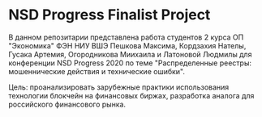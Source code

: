 # NSD Progress Finalist Project

В данном репозитарии представлена работа студентов 2 курса ОП "Экономика" ФЭН НИУ ВШЭ Пешкова Максима, Кордзахия Нателы, Гусака Артемия, Огородникова Миихаила и Латоновой Людмилы для конференции NSD Progress 2020 по теме "Распределенные реестры: мошеннические действия и технические ошибки".

Цель: проанализировать зарубежные практики использования технологии блокчейн на финансовых биржах, разработка аналога для российского финансового рынка.
